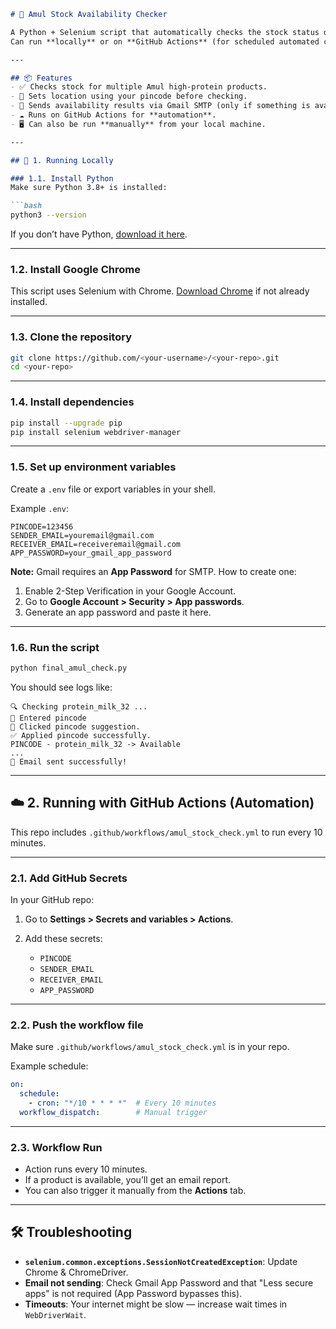 ````markdown
# 🥛 Amul Stock Availability Checker

A Python + Selenium script that automatically checks the stock status of selected Amul products for a given pincode, and optionally sends an email report when any item is available.  
Can run **locally** or on **GitHub Actions** (for scheduled automated checks every 10 minutes).

---

## 📦 Features
- ✅ Checks stock for multiple Amul high-protein products.
- 📍 Sets location using your pincode before checking.
- 📧 Sends availability results via Gmail SMTP (only if something is available).
- ☁️ Runs on GitHub Actions for **automation**.
- 🖥 Can also be run **manually** from your local machine.

---

## 🚀 1. Running Locally

### 1.1. Install Python
Make sure Python 3.8+ is installed:

```bash
python3 --version
````

If you don’t have Python, [download it here](https://www.python.org/downloads/).

---

### 1.2. Install Google Chrome

This script uses Selenium with Chrome.
[Download Chrome](https://www.google.com/chrome/) if not already installed.

---

### 1.3. Clone the repository

```bash
git clone https://github.com/<your-username>/<your-repo>.git
cd <your-repo>
```

---

### 1.4. Install dependencies

```bash
pip install --upgrade pip
pip install selenium webdriver-manager
```

---

### 1.5. Set up environment variables

Create a `.env` file or export variables in your shell.

Example `.env`:

```env
PINCODE=123456
SENDER_EMAIL=youremail@gmail.com
RECEIVER_EMAIL=receiveremail@gmail.com
APP_PASSWORD=your_gmail_app_password
```

**Note:** Gmail requires an **App Password** for SMTP.
How to create one:

1. Enable 2-Step Verification in your Google Account.
2. Go to **Google Account > Security > App passwords**.
3. Generate an app password and paste it here.

---

### 1.6. Run the script

```bash
python final_amul_check.py
```

You should see logs like:

```
🔍 Checking protein_milk_32 ...
📍 Entered pincode
📌 Clicked pincode suggestion.
✅ Applied pincode successfully.
PINCODE - protein_milk_32 -> Available
...
📧 Email sent successfully!
```

---

## ☁️ 2. Running with GitHub Actions (Automation)

This repo includes `.github/workflows/amul_stock_check.yml` to run every 10 minutes.

---

### 2.1. Add GitHub Secrets

In your GitHub repo:

1. Go to **Settings > Secrets and variables > Actions**.
2. Add these secrets:

   * `PINCODE`
   * `SENDER_EMAIL`
   * `RECEIVER_EMAIL`
   * `APP_PASSWORD`

---

### 2.2. Push the workflow file

Make sure `.github/workflows/amul_stock_check.yml` is in your repo.

Example schedule:

```yaml
on:
  schedule:
    - cron: "*/10 * * * *"  # Every 10 minutes
  workflow_dispatch:        # Manual trigger
```

---

### 2.3. Workflow Run

* Action runs every 10 minutes.
* If a product is available, you’ll get an email report.
* You can also trigger it manually from the **Actions** tab.

---

## 🛠 Troubleshooting

* **`selenium.common.exceptions.SessionNotCreatedException`**: Update Chrome & ChromeDriver.
* **Email not sending**: Check Gmail App Password and that "Less secure apps" is not required (App Password bypasses this).
* **Timeouts**: Your internet might be slow — increase wait times in `WebDriverWait`.
